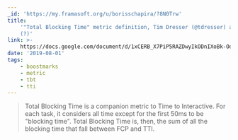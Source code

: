 ```yaml
---
_id: 'https://my.framasoft.org/u/borisschapira/?8N0Trw'
title:
    '"Total Blocking Time" metric definition, Tim Dresser (@tdresser) and dproy
    (?)'
link: >-
    https://docs.google.com/document/d/1xCERB_X7PiP5RAZDwyIkODnIXoBk-Oo7Mi9266aEdGg/edit
date: '2019-08-01'
tags:
    - boostmarks
    - metric
    - tbt
    - tti
---
```


<div class="markdown"><blockquote>
<p>Total Blocking Time is a companion metric to Time to Interactive. For each task, it considers all time except for the first 50ms to be &quot;blocking time&quot;. Total Blocking Time is, then, the sum of all the blocking time that fall between FCP and TTI.</p>
</blockquote>
<p></p></div>
